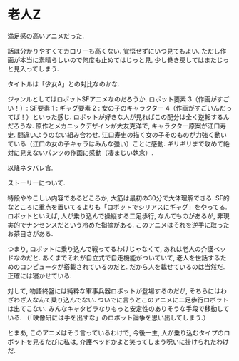 # 老人Z

満足感の高いアニメだった.

<!-- <div class=youtube src-id="idBFq6crhyU"></div> -->
<div class=youtube src-id="ufhPvXy2AUk"></div>

話は分かりやすくてカロリーも高くない.
覚悟せずにいつ見てもよい.
ただし作画が本当に素晴らしいので何度も止めてはじっと見, 少し巻き戻してはまたじっと見入ってしまう.

タイトルは「少女A」との対比なのかな.

ジャンルとしてはロボットSFアニメなのだろうか.
ロボット要素 3（作画がすごい！）: SF要素 1 : ギャグ要素 2 : 女の子のキャラクター 4（作画がすごいんだってば！）といった感じ.
ロボットが好きな人が見ればこの配分は全く逆転するんだろうな.
原作とメカニックデザインが大友克洋で, キャラクター原案が江口寿史.
間違いようのない組み合わせ.
江口寿史の描く女の子そのものが力強く動いている（江口の女の子キャラはみんな強い）ことに感動.
ギリギリまで攻めて絶対に見えないパンツの作画に感動（凄まじい執念）.

<div class=youtube src-id="IceOKx9_XwA"></div>

以降ネタバレ含.

ストーリーについて.

特段ややこしい内容であるどころか, 大筋は最初の30分で大体理解できる.
SF的なところに重点を置いてるよりも「ロボットでシリアスにギャグ」をやってる.
ロボットといえば, 人が乗り込んで操縦する二足歩行, なんてものがあるが, 非現実的でナンセンスだという冷めた指摘がある.
このアニメはそれを逆手に取ったお茶目さがある.

つまり, ロボットに乗り込んで戦ってるわけじゃなくて, あれは老人の介護ベッドなのだと.
あくまでそれが自立式で自走機能がついていて, 老人を世話するためのコンピュータが搭載されているのだと.
だから人を載せているのは当然だ.
正確には寝かせている.

対して, 物語終盤には純粋な軍事兵器ロボットが登場するのだが, そちらにはわざわざ人なんて乗り込んでない.
ついでに言うとこのアニメに二足歩行ロボットは出てこない.
みんなキャタピラなりもっと安定性のありそうな手段で移動している.
（「映像研には手を出すな」のロボット論争を思い出してしまう.）

とまあ, このアニメはそう言っているわけで, 今後一生, 人が乗り込むタイプのロボットを見るたびに私は, 介護ベッドかよと笑ってしまう呪いに掛けられたわけだ.

